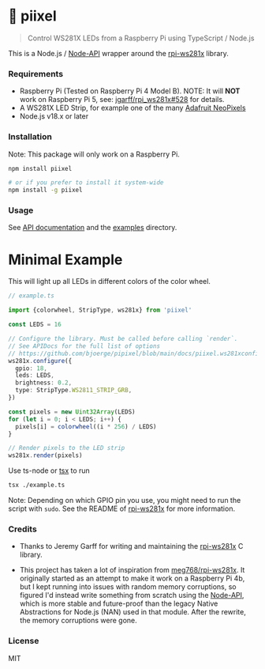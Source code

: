 # 🚥 piixel

> Control WS281X LEDs from a Raspberry Pi using TypeScript / Node.js

This is a Node.js / [Node-API](https://nodejs.github.io/node-addon-examples/) wrapper around the [rpi-ws281x](https://github.com/jgarff/rpi_ws281x) library.

### Requirements

- Raspberry Pi (Tested on Raspberry Pi 4 Model B). NOTE: It will **NOT** work on Raspberry Pi 5, see: [jgarff/rpi_ws281x#528](https://github.com/jgarff/rpi_ws281x/issues/528) for details.
- A WS281X LED Strip, for example one of the many [Adafruit NeoPixels](https://www.adafruit.com/category/168)
- Node.js v18.x or later

### Installation

Note: This package will only work on a Raspberry Pi.

```sh
npm install piixel

# or if you prefer to install it system-wide
npm install -g piixel
```

### Usage

See [API documentation](./docs/index.md) and the [examples](./examples) directory.

# Minimal Example

This will light up all LEDs in different colors of the color wheel.

```typescript
// example.ts

import {colorwheel, StripType, ws281x} from 'piixel'

const LEDS = 16

// Configure the library. Must be called before calling `render`.
// See APIDocs for the full list of options
// https://github.com/bjoerge/pipixel/blob/main/docs/piixel.ws281xconfig.md
ws281x.configure({
  gpio: 18,
  leds: LEDS,
  brightness: 0.2,
  type: StripType.WS2811_STRIP_GRB,
})

const pixels = new Uint32Array(LEDS)
for (let i = 0; i < LEDS; i++) {
  pixels[i] = colorwheel((i * 256) / LEDS)
}

// Render pixels to the LED strip
ws281x.render(pixels)
```

Use ts-node or [tsx](https://github.com/privatenumber/tsx) to run

```sh
tsx ./example.ts
```

Note: Depending on which GPIO pin you use, you might need to run the script with `sudo`. See the README of [rpi-ws281x](https://github.com/jgarff/rpi_ws281x?tab=readme-ov-file) for more information.

### Credits

- Thanks to Jeremy Garff for writing and maintaining the [rpi-ws281x](https://github.com/jgarff/rpi_ws281x) C library.

- This project has taken a lot of inspiration from [meg768/rpi-ws281x](https://github.com/meg768/rpi-ws281x). It originally started as an attempt to make it work on a Raspberry Pi 4b, but I kept running into issues with random memory corruptions, so figured I'd instead write something from scratch using the [Node-API](https://nodejs.github.io/node-addon-examples/), which is more stable and future-proof than the legacy Native Abstractions for Node.js (NAN) used in that module. After the rewrite, the memory corruptions were gone.

### License

MIT
